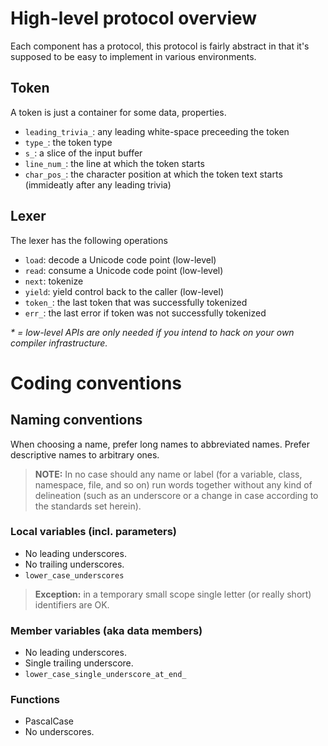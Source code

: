 
# High-level protocol overview

Each component has a protocol, this protocol is fairly abstract in that it's supposed to be easy to implement in various environments.

## Token

A token is just a container for some data, properties.

  - `leading_trivia_`: any leading white-space preceeding the token
  - `type_`: the token type
  - `s_`: a slice of the input buffer
  - `line_num_`: the line at which the token starts
  - `char_pos_`: the character position at which the token text starts (immideatly after any leading trivia)

## Lexer

The lexer has the following operations

  - `load`: decode a Unicode code point (low-level)
  - `read`: consume a Unicode code point (low-level)
  - `next`: tokenize
  - `yield`: yield control back to the caller (low-level)
  - `token_`: the last token that was successfully tokenized
  - `err_`: the last error if token was not successfully tokenized

*\* = low-level APIs are only needed if you intend to hack on your own compiler infrastructure.*

# Coding conventions

## Naming conventions

When choosing a name, prefer long names to abbreviated names. Prefer descriptive names to arbitrary ones.

> **NOTE:** In no case should any name or label (for a variable, class, namespace, file, and so on) run words together without any kind of delineation (such as an underscore or a change in case according to the standards set herein).

### Local variables (incl. parameters)

- No leading underscores.
- No trailing underscores.
- `lower_case_underscores`

> **Exception:** in a temporary small scope single letter (or really short) identifiers are OK.

### Member variables (aka data members)

- No leading underscores.
- Single trailing underscore.
- `lower_case_single_underscore_at_end_`

### Functions

- PascalCase
- No underscores.
